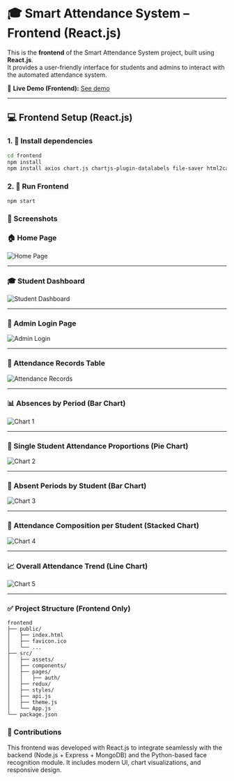 # 🎓 Smart Attendance System – Frontend (React.js)

This is the **frontend** of the Smart Attendance System project, built using **React.js**.  
It provides a user-friendly interface for students and admins to interact with the automated attendance system.

🔗 **Live Demo (Frontend):** [See demo](https://automated-attendance-system-fronten.vercel.app/)

---

## 💻 Frontend Setup (React.js)

### 1. 📁 Install dependencies

```bash
cd frontend
npm install
npm install axios chart.js chartjs-plugin-datalabels file-saver html2canvas jspdf react-chartjs-2 react-heatmap-grid react-icons react-router-dom xlsx
```

### 2. 🚀 Run Frontend

```bash
npm start
```

### 📸 Screenshots

### 🏠 Home Page

![Home Page](../screenshots/HomePage.png)

---

### 🎓 Student Dashboard

![Student Dashboard](../screenshots/Student_Dashboard.png)

---

### 🔐 Admin Login Page

![Admin Login](../screenshots/Admin_Login.png)

---

### 📅 Attendance Records Table

![Attendance Records](../screenshots/Attendance_Records.png)

---

### 📊 Absences by Period (Bar Chart)

![Chart 1](../screenshots/Chart_1.png)

---

### 🧍 Single Student Attendance Proportions (Pie Chart)

![Chart 2](../screenshots/Chart_2.png)

---

### 👥 Absent Periods by Student (Bar Chart)

![Chart 3](../screenshots/Chart_3.png)

---

### 🧾 Attendance Composition per Student (Stacked Chart)

![Chart 4](../screenshots/Chart_4.png)

---

### 📈 Overall Attendance Trend (Line Chart)

![Chart 5](../screenshots/Chart_5.png)

---

### ✅ Project Structure (Frontend Only)

```
frontend
├── public/
│   ├── index.html
│   ├── favicon.ico
│   └── ...
├── src/
│   ├── assets/
│   ├── components/
│   ├── pages/
│   │   ├── auth/
│   ├── redux/
│   ├── styles/
│   ├── api.js
│   ├── theme.js
│   └── App.js
└── package.json
```

### 🧠 Contributions

This frontend was developed with React.js to integrate seamlessly with the backend (Node.js + Express + MongoDB) and the Python-based face recognition module. It includes modern UI, chart visualizations, and responsive design.

```